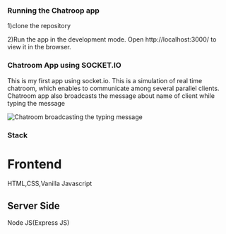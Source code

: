 ### Running the Chatroop app
1)clone the repository

2)Run the app in the development mode.
Open http://localhost:3000/ to view it in the browser.


### Chatroom App using SOCKET.IO

This is my first app using socket.io. This is a simulation of real time chatroom, which enables to communicate among several parallel clients.
Chatroom app also broadcasts the message about name of client while typing the message

![Chatroom broadcasting the typing message](https://i.ibb.co/stzTqSr/Screenshot-581.png)

### Stack

# Frontend
HTML,CSS,Vanilla Javascript

## Server Side
Node JS(Express JS)
